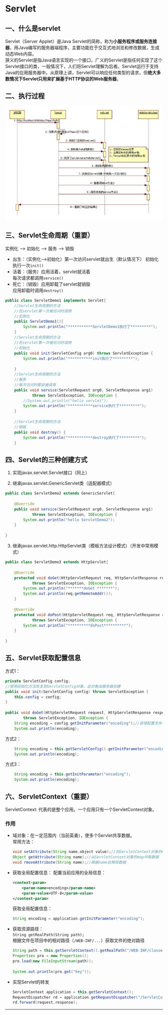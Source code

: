 # Servlet
## 一、什么是servlet
Servlet（Server Applet）是Java Servlet的简称，称为**小服务程序或服务连接器**，用Java编写的服务器端程序，主要功能在于交互式地浏览和修改数据，生成动态Web内容。  
狭义的Servlet是指Java语言实现的一个接口，广义的Servlet是指任何实现了这个Servlet接口的类，一般情况下，人们将Servlet理解为后者。Servlet运行于支持Java的应用服务器中。从原理上讲，Servlet可以响应任何类型的请求，但**绝大多数情况下Servlet只用来扩展基于HTTP协议的Web服务器**。  
## 二、执行过程
![servlet执行过程][servlet_process]
## 三、Servlet生命周期（重要）
实例化 --> 初始化 --> 服务 --> 销毁  

* 出生：（实例化-->初始化）第一次访问servlet就出生（默认情况下） 
初始化执行一次`init()`  
* 活着：（服务）应用活着，servlet就活着  
每次请求都调用`service()`  
* 死亡：（销毁）应用卸载了servlet就销毁  
应用卸载时调用`destroy()`  
```Java
public class ServletDemo1 implements Servlet{
	//Servlet生命周期的方法
	//在servlet第一次被访问时调用
	//实例化
	public ServletDemo1(){
		System.out.println("***********ServletDemo1执行了*********");
	}
	//Servlet生命周期的方法
	//在servlet第一次被访问时调用
	//初始化
	public void init(ServletConfig arg0) throws ServletException {
		System.out.println("***********init执行了*********");
		
	}
	//Servlet生命周期的方法
	//服务
	//每次访问时都会被调用
	public void service(ServletRequest arg0, ServletResponse arg1)
			throws ServletException, IOException {
		//System.out.println("hello servlet");
		System.out.println("***********service执行了*********");
	}
	
	//Servlet生命周期的方法
	//销毁
	public void destroy() {
		System.out.println("***********destroy执行了*********");
	}
```
## 四、Servlet的三种创建方式
1. 实现javax.servlet.Servlet接口（同上）  

2. 继承javax.servlet.GenericServlet类（适配器模式）  
```Java
public class ServletDemo2 extends GenericServlet{

	@Override
	public void service(ServletRequest arg0, ServletResponse arg1)
			throws ServletException, IOException {
		System.out.println("hello ServletDemo2");
	}

}
```
3. 继承javax.servlet.http.HttpServlet类（模板方法设计模式）（开发中常用模式）  
```Java
public class ServletDemo3 extends HttpServlet{

	@Override
	protected void doGet(HttpServletRequest req, HttpServletResponse resp)
			throws ServletException, IOException {
		System.out.println("*******doGet *******");
		System.out.println(req.getRemoteAddr());
	}

	@Override
	protected void doPost(HttpServletRequest req, HttpServletResponse resp)
			throws ServletException, IOException {
		System.out.println("**********doPost**********");
	}
	
}
```


## 五、Servlet获取配置信息
方式1：  
```Java
private ServletConfig config;
//使用初始化方法恢复到ServletConfig对象，此对象由服务器创建
public void init(ServletConfig config) throws ServletException {
	this.config = config;
}

public void doGet(HttpServletRequest request, HttpServletResponse response)
		throws ServletException, IOException {
	String encoding = config.getInitParameter("encoding");//获得配置文件中的信息的
	System.out.println(encoding);
```
方式2：  
```Java
	String encoding = this.getServletConfig().getInitParameter("encoding");
	System.out.println(encoding);
```
方式3：  
```Java
	String encoding = this.getInitParameter("encoding");
	System.out.println(encoding);
```
## 六、ServletContext（重要）
ServletContext: 代表的是整个应用。一个应用只有一个ServletContext对象。
### 作用
* 域对象：在一定范围内（当前英勇），使多个Servlet共享数据。  
	常用方法：  
	```Java
	void setAttribute(String name,object value);//向ServletContext对象的map中添加数据
	Object getAttribute(String name);//从ServletContext对象的map中取数据
	void rmoveAttribute(String name);//根据name去移除数据
	```
* 获取全局配置信息：
	配置当前应用的全局信息：  
	```xml
	<context-param>
		<param-name>encoding</param-name>
		<param-value>UTF-8</param-value>
	</context-param>
	```
	获取全局配置信息：  
	```Java
	String encoding = application.getInitParameter("encoding");
	```
* 获取资源路径：  
	`String getRealPath(String path);`  
	根据文件在项目中的相对路径（`/WEB-INF/...`）获取文件的绝对路径  
	```Java
	String path = this.getServletContext().getRealPath("/WEB-INF/classes/b.properties");
	Properties pro = new Properties();
	pro.load(new FileInputStream(path));
	
	System.out.println(pro.get("key"));
	```
* 实现Servlet的转发
	```Java
	ServletContext application = this.getServletContext();
	RequestDispatcher rd = application.getRequestDispatcher("/ServletContextDemo1");
	rd.forward(request,response);
	```
	
--------
[servlet_process]:img/Servlet的执行过程.jpg "servlet执行过程"
